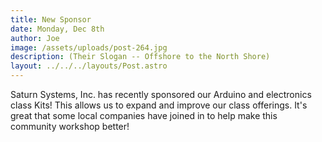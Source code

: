```yaml
---
title: New Sponsor
date: Monday, Dec 8th
author: Joe
image: /assets/uploads/post-264.jpg
description: (Their Slogan -- Offshore to the North Shore)
layout: ../../../layouts/Post.astro
---
```


Saturn Systems, Inc.  has recently sponsored our Arduino and electronics class Kits!  This allows us to expand and improve our class offerings.  It's great that some local companies have joined in to help make this community workshop better!
